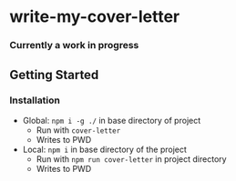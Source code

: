 # write-my-cover-letter

### Currently a work in progress

## Getting Started

### Installation

- Global: `npm i -g ./` in base directory of project
  - Run with `cover-letter`
  - Writes to PWD
- Local: `npm i` in base directory of the project
  - Run with `npm run cover-letter` in project directory
  - Writes to PWD

